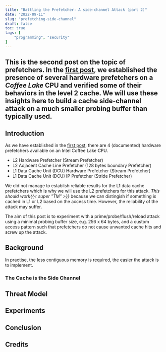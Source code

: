 ```yaml
---
title: "Battling the Prefetcher: A side-channel Attack (part 2)"
date: "2022-09-11"
slug: "prefetching-side-channel"
draft: false
toc: true
tags: [
    "programming", "security"
]
---
```

This is the second post on the topic of prefetchers. In the [first post](), we
established the presence of several hardware prefetchers on a _Coffee Lake_ CPU
and verified some of their behaviors in the level 2 cache. We will use these
insights here to build a cache side-channel attack on a much smaller probing
buffer than typically used. <!--more-->
---

## Introduction
As we have established in the [first post](), there are 4 (documented) hardware
prefetchers available on an Intel Coffee Lake CPU.

- L2 Hardware Prefetcher (Stream Prefetcher)
- L2 Adjacent Cache Line Prefetcher (128 bytes boundary Prefetcher)
- L1 Data Cache Unit (DCU) Hardware Prefetcher (Stream Prefetcher)
- L1 Data Cache Unit (DCU) IP Prefetcher (Stride Prefetcher)

We did not manage to establish reliable results for the L1 data cache
prefetchers which is why we will use the L2 prefetchers for this attack. _This should work{{< super "TM" >}}_ because we can distingish if something is cached in L1 or L2 based
on the access time. However, the reliability of the attack may suffer.

The aim of this post is to experiment with a prime/probe/flush/reload attack
using a minimal probing buffer size, e.g. 256 x 64 bytes, and a
custom access pattern such that prefetchers do not cause unwanted cache hits and
screw up the attack. 

## Background
In practise, the less contiguous memory is required, the
easier the attack is to implement. 


### The Cache is the Side Channel


## Threat Model

## Experiments

## Conclusion

## Credits
